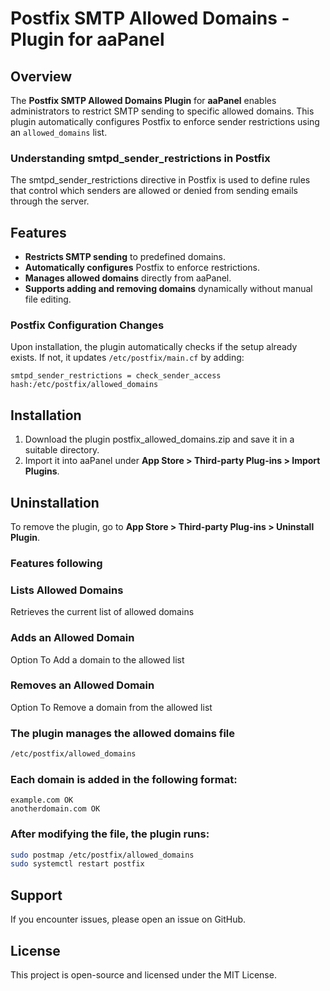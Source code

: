 # Postfix SMTP Allowed Domains - Plugin for aaPanel

## Overview
The **Postfix SMTP Allowed Domains Plugin** for **aaPanel** enables administrators to restrict SMTP sending to specific allowed domains. This plugin automatically configures Postfix to enforce sender restrictions using an `allowed_domains` list.

### Understanding smtpd_sender_restrictions in Postfix
The smtpd_sender_restrictions directive in Postfix is used to define rules that control which senders are allowed or denied from sending emails through the server.

## Features
- **Restricts SMTP sending** to predefined domains.
- **Automatically configures** Postfix to enforce restrictions.
- **Manages allowed domains** directly from aaPanel.
- **Supports adding and removing domains** dynamically without manual file editing.

### Postfix Configuration Changes
Upon installation, the plugin automatically checks if the setup already exists. If not, it updates `/etc/postfix/main.cf` by adding:
```
smtpd_sender_restrictions = check_sender_access hash:/etc/postfix/allowed_domains
```

## Installation
1. Download the plugin postfix_allowed_domains.zip and save it in a suitable directory.
2. Import it into aaPanel under **App Store > Third-party Plug-ins > Import Plugins**.

## Uninstallation
To remove the plugin, go to **App Store > Third-party Plug-ins > Uninstall Plugin**.

### Features following

### Lists Allowed Domains
Retrieves the current list of allowed domains

### Adds an Allowed Domain
Option To Add a domain to the allowed list

### Removes an Allowed Domain
Option To Remove a domain from the allowed list

### The plugin manages the allowed domains file

```bash
/etc/postfix/allowed_domains
```

### Each domain is added in the following format:
```
example.com OK
anotherdomain.com OK
```
### After modifying the file, the plugin runs:
```bash
sudo postmap /etc/postfix/allowed_domains
sudo systemctl restart postfix
```

## Support
If you encounter issues, please open an issue on GitHub.

## License
This project is open-source and licensed under the MIT License.
